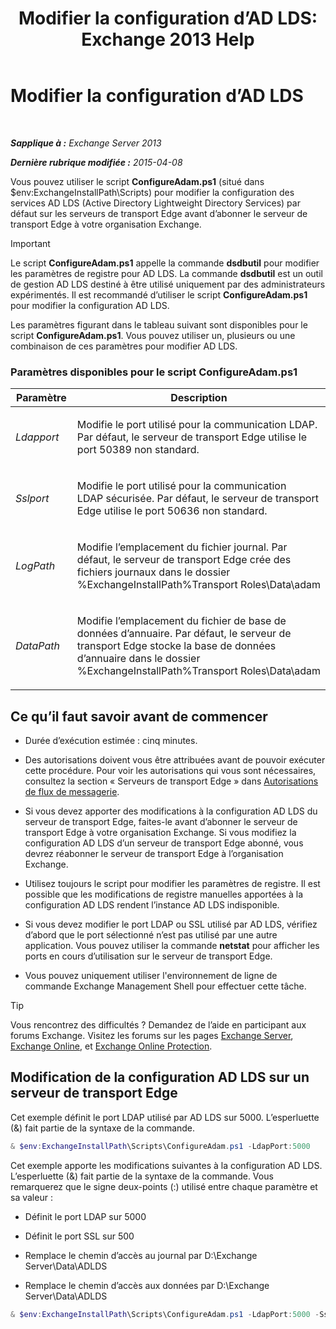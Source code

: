﻿---
title: 'Modifier la configuration d’AD LDS: Exchange 2013 Help'
TOCTitle: Modifier la configuration d’AD LDS
ms:assetid: 381f582c-15ec-43bc-b674-5399fad72c97
ms:mtpsurl: https://technet.microsoft.com/fr-fr/library/Aa997269(v=EXCHG.150)
ms:contentKeyID: 61180536
ms.date: 04/24/2018
mtps_version: v=EXCHG.150
ms.translationtype: HT
---

# Modifier la configuration d’AD LDS

 

_**Sapplique à :** Exchange Server 2013_

_**Dernière rubrique modifiée :** 2015-04-08_

Vous pouvez utiliser le script **ConfigureAdam.ps1** (situé dans $env:ExchangeInstallPath\\Scripts) pour modifier la configuration des services AD LDS (Active Directory Lightweight Directory Services) par défaut sur les serveurs de transport Edge avant d’abonner le serveur de transport Edge à votre organisation Exchange.

> [!IMPORTANT]  
> Le script <strong>ConfigureAdam.ps1</strong> appelle la commande <strong>dsdbutil</strong> pour modifier les paramètres de registre pour AD LDS. La commande <strong>dsdbutil</strong> est un outil de gestion AD LDS destiné à être utilisé uniquement par des administrateurs expérimentés. Il est recommandé d’utiliser le script <strong>ConfigureAdam.ps1</strong> pour modifier la configuration AD LDS.


Les paramètres figurant dans le tableau suivant sont disponibles pour le script **ConfigureAdam.ps1**. Vous pouvez utiliser un, plusieurs ou une combinaison de ces paramètres pour modifier AD LDS.

### Paramètres disponibles pour le script ConfigureAdam.ps1

<table>
<colgroup>
<col style="width: 50%" />
<col style="width: 50%" />
</colgroup>
<thead>
<tr class="header">
<th>Paramètre</th>
<th>Description</th>
</tr>
</thead>
<tbody>
<tr class="odd">
<td><p><em>Ldapport</em></p></td>
<td><p>Modifie le port utilisé pour la communication LDAP. Par défaut, le serveur de transport Edge utilise le port 50389 non standard.</p></td>
</tr>
<tr class="even">
<td><p><em>Sslport</em></p></td>
<td><p>Modifie le port utilisé pour la communication LDAP sécurisée. Par défaut, le serveur de transport Edge utilise le port 50636 non standard.</p></td>
</tr>
<tr class="odd">
<td><p><em>LogPath</em></p></td>
<td><p>Modifie l’emplacement du fichier journal. Par défaut, le serveur de transport Edge crée des fichiers journaux dans le dossier %ExchangeInstallPath%Transport Roles\Data\adam</p></td>
</tr>
<tr class="even">
<td><p><em>DataPath</em></p></td>
<td><p>Modifie l’emplacement du fichier de base de données d’annuaire. Par défaut, le serveur de transport Edge stocke la base de données d’annuaire dans le dossier %ExchangeInstallPath%Transport Roles\Data\adam</p></td>
</tr>
</tbody>
</table>


## Ce qu’il faut savoir avant de commencer

  - Durée d’exécution estimée : cinq minutes.

  - Des autorisations doivent vous être attribuées avant de pouvoir exécuter cette procédure. Pour voir les autorisations qui vous sont nécessaires, consultez la section « Serveurs de transport Edge » dans [Autorisations de flux de messagerie](mail-flow-permissions-exchange-2013-help.md).

  - Si vous devez apporter des modifications à la configuration AD LDS du serveur de transport Edge, faites-le avant d’abonner le serveur de transport Edge à votre organisation Exchange. Si vous modifiez la configuration AD LDS d’un serveur de transport Edge abonné, vous devrez réabonner le serveur de transport Edge à l’organisation Exchange.

  - Utilisez toujours le script pour modifier les paramètres de registre. Il est possible que les modifications de registre manuelles apportées à la configuration AD LDS rendent l’instance AD LDS indisponible.

  - Si vous devez modifier le port LDAP ou SSL utilisé par AD LDS, vérifiez d’abord que le port sélectionné n’est pas utilisé par une autre application. Vous pouvez utiliser la commande **netstat** pour afficher les ports en cours d’utilisation sur le serveur de transport Edge.

  - Vous pouvez uniquement utiliser l'environnement de ligne de commande Exchange Management Shell pour effectuer cette tâche.

> [!TIP]
> Vous rencontrez des difficultés ? Demandez de l’aide en participant aux forums Exchange. Visitez les forums sur les pages <a href="https://go.microsoft.com/fwlink/p/?linkid=60612">Exchange Server</a>, <a href="https://go.microsoft.com/fwlink/p/?linkid=267542">Exchange Online</a>, et <a href="https://go.microsoft.com/fwlink/p/?linkid=285351">Exchange Online Protection</a>.


## Modification de la configuration AD LDS sur un serveur de transport Edge

Cet exemple définit le port LDAP utilisé par AD LDS sur 5000. L’esperluette (&) fait partie de la syntaxe de la commande.

```powershell
& $env:ExchangeInstallPath\Scripts\ConfigureAdam.ps1 -LdapPort:5000
```

Cet exemple apporte les modifications suivantes à la configuration AD LDS. L’esperluette (&) fait partie de la syntaxe de la commande. Vous remarquerez que le signe deux-points (:) utilisé entre chaque paramètre et sa valeur :

  - Définit le port LDAP sur 5000

  - Définit le port SSL sur 500

  - Remplace le chemin d’accès au journal par D:\\Exchange Server\\Data\\ADLDS

  - Remplace le chemin d’accès aux données par D:\\Exchange Server\\Data\\ADLDS

<!-- end list -->

```powershell
& $env:ExchangeInstallPath\Scripts\ConfigureAdam.ps1 -LdapPort:5000 -SslPort:5001 -LogPath:"D:\Exchange Server\Data\ADLDS" -DataPath:"D:\Exchange Server\Data\ADLDS"
```

